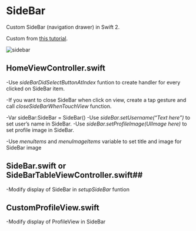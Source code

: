 # SideBar
Custom SideBar (navigation drawer) in Swift 2.

Custom from [this tutorial](https://www.youtube.com/watch?v=qaLiZgUK2T0).

![sidebar](https://cloud.githubusercontent.com/assets/20257815/17294125/f48ab2d8-581e-11e6-9338-11384410e44e.gif)

## HomeViewController.swift ##
-Use *sideBarDidSelectButtonAtIndex* funtion to create handler for every clicked on SideBar item.

-If you want to close SideBar when click on view, create a tap gesture and call *closeSideBarWhenTouchView* function.

-Var sideBar:SideBar = SideBar()
  -Use *sideBar.setUsername(“Text here”)* to set user’s name in SideBar.
  -Use *sideBar.setProfileImage(UIImage here)* to set profile image in SideBar.

-Use *menuItems* and *menuImageItems* variable to set title and image for SideBar image

## SideBar.swift or SideBarTableViewController.swift##
-Modify display of SideBar in *setupSideBar* funtion


## CustomProfileView.swift ##
-Modify display of ProfileView in SideBar

